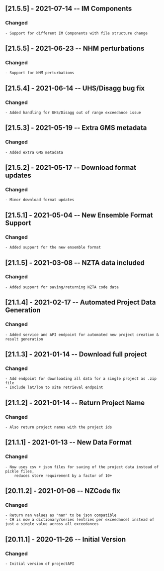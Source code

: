 ## [21.5.5] - 2021-07-14 -- IM Components
### Changed
    - Support for different IM Components with file structure change

## [21.5.5] - 2021-06-23 -- NHM perturbations
### Changed
    - Support for NHM perturbations

## [21.5.4] - 2021-06-14 -- UHS/Disagg bug fix 
### Changed
    - Added handling for UHS/Disagg out of range exceedance issue

## [21.5.3] - 2021-05-19 -- Extra GMS metadata 
### Changed
    - Added extra GMS metadata

## [21.5.2] - 2021-05-17 -- Download format updates 
### Changed
    - Minor download format updates

## [21.5.1] - 2021-05-04 -- New Ensemble Format Support 
### Changed
    - Added support for the new ensemble format

## [21.1.5] - 2021-03-08 -- NZTA data included 
### Changed
    - Added support for saving/returning NZTA code data

## [21.1.4] - 2021-02-17 -- Automated Project Data Generation
### Changed
    - Added service and API endpoint for automated new project creation & result generation

## [21.1.3] - 2021-01-14 -- Download full project
### Changed
    - Add endpoint for downloading all data for a single project as .zip file
    - Include lat/lon to site retrieval endpoint

## [21.1.2] - 2021-01-14 -- Return Project Name
### Changed
    - Also return project names with the project ids

## [21.1.1] - 2021-01-13 -- New Data Format
### Changed
    - Now uses csv + json files for saving of the project data instead of pickle files, 
        reduces store requirement by a factor of 10+

## [20.11.2] - 2021-01-06 -- NZCode fix
### Changed
    - Return nan values as "nan" to be json compatible
    - CH is now a dictionary/series (entries per exceedance) instead of just a single value across all exceedances

## [20.11.1] - 2020-11-26 -- Initial Version
### Changed
	- Initial version of projectAPI
